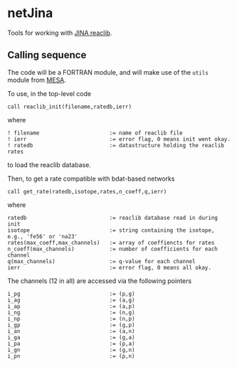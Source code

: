 # netJina
Tools for working with [JINA reaclib](https://groups.nscl.msu.edu/jina/reaclib/db/).

## Calling sequence
The code will be a FORTRAN module, and will make use of the `utils` module from [MESA](http://mesa.sourceforge.net).

To use, in the top-level code

	call reaclib_init(filename,ratedb,ierr)

where

	! filename 						:= name of reaclib file
	! ierr 							:= error flag, 0 means init went okay.
	! ratedb 						:= datastructure holding the reaclib rates
	
to load the reaclib database.

Then, to get a rate compatible with bdat-based networks

	call get_rate(ratedb,isotope,rates,n_coeff,q,ierr)
	
where

	ratedb 							:= reaclib database read in during init
	isotope 						:= string containing the isotope, e.g., 'fe56' or 'na23'
	rates(max_coeff,max_channels) 	:= array of coeffiencts for rates
	n_coeff(max_channels)			:= number of coefficients for each channel
	q(max_channels)					:= q-value for each channel
	ierr							:= error flag, 0 means all okay.
	
The channels (12 in all) are accessed via the following pointers

	i_pg							:= (p,g)
	i_ag							:= (a,g)
	i_ap							:= (a,p)
	i_ng							:= (n,g)
	i_np							:= (n,p)
	i_gp							:= (g,p)
	i_an							:= (a,n)
	i_ga							:= (g,a)
	i_pa							:= (p,a)
	i_gn							:= (g,n)
	i_pn							:= (p,n)
	